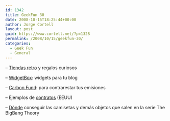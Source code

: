 ```yaml
---
id: 1342
title: GeekFun 30
date: 2008-10-15T18:25:44+00:00
author: Jorge Cortell
layout: post
guid: https://www.cortell.net/?p=1328
permalink: /2008/10/15/geekfun-30/
categories:
  - Geek Fun
  - General
---
```

– <a title="https://retrotienda.wordpress.com/" href="https://retrotienda.wordpress.com/" target="_blank">Tiendas retro</a> y regalos curiosos

– <a title="https://www.widgetbox.com" href="https://www.widgetbox.com" target="_blank">WidgetBox</a>: widgets para tu blog

– <a title="https://carbonfund.org/" href="https://carbonfund.org/" target="_blank">Carbon Fund</a>: para contrarestar tus emisiones

– Ejemplos de <a title="https://contracts.onecle.com/" href="https://contracts.onecle.com/" target="_blank">contratos</a> (EEUU)

– <a title="https://www.sheldonshirts.com/" href="https://www.sheldonshirts.com/" target="_blank">Dónde</a> conseguir las camisetas y demás objetos que salen en la serie The BigBang Theory